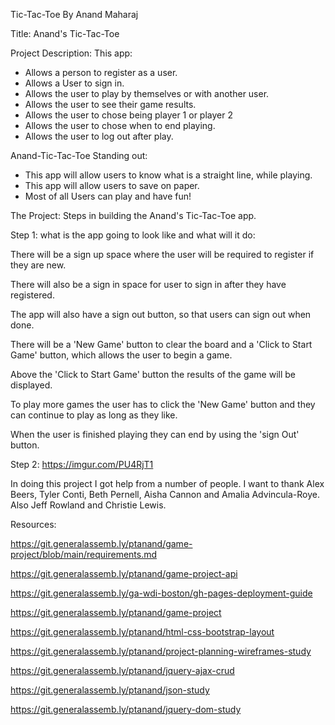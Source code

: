 Tic-Tac-Toe By Anand Maharaj

Title: Anand's Tic-Tac-Toe

Project Description: 
This app:
- Allows a person to register as a user.
- Allows a User to sign in.
- Allows the user to play by themselves or with another user.
- Allows the user to see their game results.
- Allows the user to chose being player 1 or player 2
- Allows the user to chose when to end playing.
- Allows the user to log out after play.


Anand-Tic-Tac-Toe Standing out:
- This app will allow users to know what is a straight line, while playing. 
- This app will allow users to save on paper.
- Most of all Users can play and have fun!



The Project:
Steps in building the Anand's Tic-Tac-Toe app.

Step 1: what is the app going to look like and what will it do:


There will be a sign up space where the user will be required to register if they are new.

There will also be a sign in space for user to sign in after they have registered.

The app will also have a sign out button, so that users can sign out when done.

There will be a 'New Game' button to clear the board and a 'Click to Start Game' button, which allows the user to begin a game.

Above the 'Click to Start Game' button the results of the game will be displayed.

To play more games the user has to click the 'New Game' button and they can continue to play as long as they like.

When the user is finished playing they can end by using the 'sign Out' button.

Step 2: https://imgur.com/PU4RjT1

In doing this project I got help from a number of people.
I want to thank Alex Beers, Tyler Conti, Beth Pernell, Aisha Cannon and Amalia Advincula-Roye. Also Jeff Rowland and Christie Lewis.

Resources: 

https://git.generalassemb.ly/ptanand/game-project/blob/main/requirements.md

https://git.generalassemb.ly/ptanand/game-project-api

https://git.generalassemb.ly/ga-wdi-boston/gh-pages-deployment-guide

https://git.generalassemb.ly/ptanand/game-project

https://git.generalassemb.ly/ptanand/html-css-bootstrap-layout

https://git.generalassemb.ly/ptanand/project-planning-wireframes-study

https://git.generalassemb.ly/ptanand/jquery-ajax-crud

https://git.generalassemb.ly/ptanand/json-study

https://git.generalassemb.ly/ptanand/jquery-dom-study
